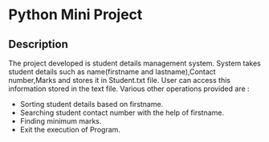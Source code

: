 # Python Mini Project
## Description
The project developed is student details management system.
System takes student details such as name(firstname and lastname),Contact number,Marks and stores it in Student.txt file.
User can access this information stored in the text file.
Various other operations provided are :
* Sorting student details based on firstname.
* Searching student contact number with the help of firstname.
* Finding minimum marks.
* Exit the execution of Program.

